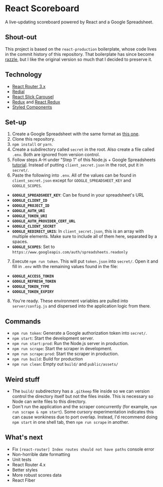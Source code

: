 # React Scoreboard
A live-updating scoreboard powered by React and a Google Spreadsheet.

## Shout-out
This project is based on the `react-production` boilerplate, whose code lives in the commit history of this repository. That boilerplate has since become [razzle](https://github.com/jaredpalmer/razzle), but I like the original version so much that I decided to preserve it.

## Technology
+ [React Router 3.x](https://github.com/ReactTraining/react-router/tree/v3/docs)
+ [Redial](https://github.com/markdalgleish/redial)
+ [React Slick Carousel](https://github.com/akiran/react-slick)
+ [Redux](http://redux.js.org/) and [React Redux](https://github.com/reactjs/react-redux)
+ [Styled Components](https://github.com/styled-components/styled-components)

## Set-up
1. Create a Google Spreadsheet with the same format as [this one](https://docs.google.com/spreadsheets/d/1qn7Kxu4vnwWeP6mxJrCc8vAVHg6u4pZbFcDn2O9qtqc/).
2. Clone this repository.
3. `npm install` or `yarn`.
4. Create a subdirectory called `secret` in the root. Also create a file called `.env`. Both are ignored from version control.
5. Follow steps A-H under "Step 1" of this Node.js + Google Spreadsheets [tutorial](https://developers.google.com/sheets/api/quickstart/nodejs). Instead of putting `client_secret.json` in the root, put it in `secret/`.
6. Paste the following into `.env`. All of the values can be found in `client_secret.json` except for `GOOGLE_SPREADSHEET_KEY` and `GOOGLE_SCOPES`.

+ **`GOOGLE_SPREADSHEET_KEY`**: Can be found in your spreadsheet's URL
+ **`GOOGLE_CLIENT_ID`**
+ **`GOOGLE_PROJECT_ID`**
+ **`GOOGLE_AUTH_URI`**
+ **`GOOGLE_TOKEN_URI`**
+ **`GOOGLE_AUTH_PROVIDER_CERT_URL`**
+ **`GOOGLE_CLIENT_SECRET`**
+ **`GOOGLE_REDIRECT_URIS`**: In `client_secret.json`, this is an array with multiple elements. Make sure to include all of them here, separated by a spaces.
+ **`GOOGLE_SCOPES`**: Set to `https://www.googleapis.com/auth/spreadsheets.readonly`

7. Execute `npm run token`. This will put `token.json` into `secret/`. Open it and fill in `.env` with the remaining values found in the file:
+ **`GOOGLE_ACCESS_TOKEN`**
+ **`GOOGLE_REFRESH_TOKEN`**
+ **`GOOGLE_TOKEN_TYPE`**
+ **`GOOGLE_TOKEN_EXPIRY`**
8. You're ready. These environment variables are pulled into `server/config.js` and dispersed into the application logic from there.

## Commands
+ `npm run token`: Generate a Google authorization token into `secret/`.
+ `npm start`: Start the development server.
+ `npm run start:prod`: Run the Node.js server in production.
+ `npm run scrape`: Start the scraper in development.
+ `npm run scrape:prod`: Start the scraper in production.
+ `npm run build`: Build for production
+ `npm run clean`: Empty out `build/` and `public/assets/`

## Weird stuff
+ The `build/` subdirectory has a `.gitkeep` file inside so we can version control the directory itself but not the files inside. This is necessary so Node can write files to this directory.
+ Don't run the application and the scraper concurrently (for example, `npm run scrape & npm start`). Some cursory experimentation indicates this can cause wonkiness due to port overlap. Instead, I'd recommend doing `npm start` in one shell tab, then `npm run scrape` in another.

## What's next
+ Fix `[react-router] Index routes should not have paths` console error
+ Non-horrible date formatting
+ Unit tests
+ React Router 4.x
+ Better styles
+ More robust scores data
+ React Fiber
